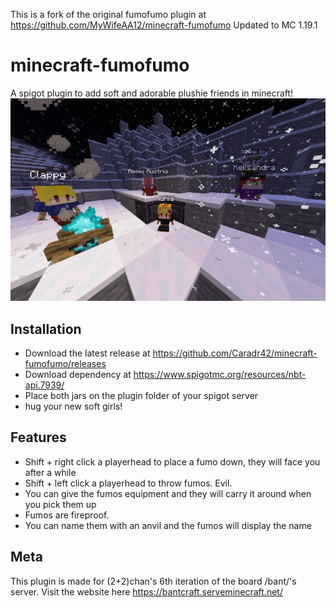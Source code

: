 This is a fork of the original fumofumo plugin at https://github.com/MyWifeAA12/minecraft-fumofumo
Updated to MC 1.19.1

# minecraft-fumofumo
A spigot plugin to add soft and adorable plushie friends in minecraft!
![alt text](https://raw.githubusercontent.com/Caradr42/minecraft-fumofumo/main/snowyfumowonderland.png)
## Installation
* Download the latest release at https://github.com/Caradr42/minecraft-fumofumo/releases
* Download dependency at https://www.spigotmc.org/resources/nbt-api.7939/
* Place both jars on the plugin folder of your spigot server
* hug your new soft girls!
## Features
* Shift + right click a playerhead to place a fumo down, they will face you after a while
* Shift + left click a playerhead to throw fumos. Evil.
* You can give the fumos equipment and they will carry it around when you pick them up
* Fumos are fireproof.
* You can name them with an anvil and the fumos will display the name
## Meta
This plugin is made for (2+2)chan's 6th iteration of the board /bant/'s server. 
Visit the website here https://bantcraft.serveminecraft.net/
